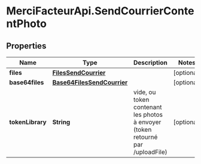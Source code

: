 # MerciFacteurApi.SendCourrierContentPhoto

## Properties
Name | Type | Description | Notes
------------ | ------------- | ------------- | -------------
**files** | [**FilesSendCourrier**](FilesSendCourrier.md) |  | [optional] 
**base64files** | [**Base64FilesSendCourrier**](Base64FilesSendCourrier.md) |  | [optional] 
**tokenLibrary** | **String** | vide, ou token contenant les photos à envoyer (token retourné par /uploadFile) | [optional] 
